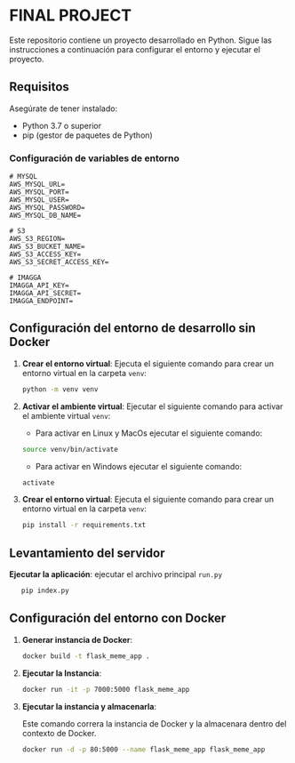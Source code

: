 # FINAL PROJECT

Este repositorio contiene un proyecto desarrollado en Python. Sigue las instrucciones a continuación para configurar el entorno y ejecutar el proyecto.

## Requisitos

Asegúrate de tener instalado:

- Python 3.7 o superior
- pip (gestor de paquetes de Python)

### Configuración de variables de entorno

```
# MYSQL
AWS_MYSQL_URL=
AWS_MYSQL_PORT=
AWS_MYSQL_USER=
AWS_MYSQL_PASSWORD=
AWS_MYSQL_DB_NAME=

# S3
AWS_S3_REGION=
AWS_S3_BUCKET_NAME=
AWS_S3_ACCESS_KEY=
AWS_S3_SECRET_ACCESS_KEY=

# IMAGGA
IMAGGA_API_KEY=
IMAGGA_API_SECRET=
IMAGGA_ENDPOINT=

```

## Configuración del entorno de desarrollo sin Docker

1. **Crear el entorno virtual**:
   Ejecuta el siguiente comando para crear un entorno virtual en la carpeta `venv`:
   ```bash
   python -m venv venv
   ```
2. **Activar el ambiente virtual**:
   Ejecutar el siguiente comando para activar el ambiente virtual `venv`:

    - Para activar en Linux y MacOs ejecutar el siguiente comando:
   ```bash
   source venv/bin/activate
   ```

    - Para activar en Windows ejecutar el siguiente comando:
   ```bash
   activate
   ```

3. **Crear el entorno virtual**:
   Ejecuta el siguiente comando para crear un entorno virtual en la carpeta `venv`:
   ```bash
   pip install -r requirements.txt
   ```

## Levantamiento del servidor

**Ejecutar la aplicación**: ejecutar el archivo principal `run.py`

   ```bash
      pip index.py
   ```

## Configuración del entorno con Docker

1. **Generar instancia de Docker**:

   ```bash
   docker build -t flask_meme_app .
   ```
2. **Ejecutar la Instancia**:

   ```bash
   docker run -it -p 7000:5000 flask_meme_app
   ```
3. **Ejecutar la instancia y almacenarla**:

   Este comando correra la instancia de Docker y la almacenara dentro del contexto de Docker.
   ```bash
   docker run -d -p 80:5000 --name flask_meme_app flask_meme_app
   ```
   
